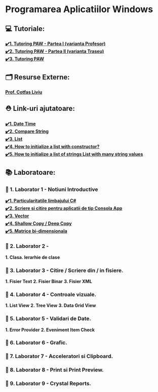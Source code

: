 # Programarea Aplicatiilor Windows
## 💻 Tutoriale:
[**✔️1. Tutoring PAW - Partea I (varianta Profesor)**](https://www.youtube.com/watch?v=r_8Rx4GGmV8&list=PLFDJb642lauV20Ax5j084OQnqsLPRRdur&index=3&t=1401s)</br>
[**✔️2. Tutoring PAW - Partea II (varianta Traseu)**](https://www.youtube.com/watch?v=HjatpPQ2r-E&list=PLFDJb642lauV20Ax5j084OQnqsLPRRdur&index=3)</br>
[**✔️3. Tutoring PAW**](https://www.youtube.com/watch?v=pd5_tJWAl7g&list=PLFDJb642lauV20Ax5j084OQnqsLPRRdur&index=6)</br>

## 🗂️ Resurse Externe:
[**Prof. Cotfas Liviu**](https://github.com/liviucotfas/ase-windows-applications-programming)</br>

## ⛑️ Link-uri ajutatoare:
[**✔️1. Date Time**](https://www.tutorialsteacher.com/csharp/csharp-datetime)</br>
[**✔️2. Compare String**](https://www.tutorialsteacher.com/articles/compare-strings-in-csharp)</br>
[**✔️3. List**](https://docs.microsoft.com/en-us/dotnet/api/system.collections.generic.list-1.addrange?view=net-5.0)</br>
[**✔️4. How to initialize a list with constructor?**](https://stackoverflow.com/questions/9088585/how-to-initialize-a-list-with-constructor)</br>
[**✔️5. How to initialize a list of strings List<string> with many string values**](https://stackoverflow.com/questions/3139118/how-to-initialize-a-list-of-strings-liststring-with-many-string-values)</br>


## 📚 Laboratoare:
### 📙 1. Laborator 1 - Notiuni Introductive 
[**✔️1. Particularitatile limbajului C#**](https://github.com/Adriana-Giol/Workspace-Programarea-Aplicatiilor-Windows/blob/main/Readme/Particularitatile%20limbajului%20C%23.md)</br>
[**✔️2. Scriere si citire pentru aplicatii de tip Consola App**](https://github.com/Adriana-Giol/Workspace-Programarea-Aplicatiilor-Windows/blob/main/Readme/Scriere%20si%20citire%20-%20ConsoleApp.md)</br>
[**✔️3. Vector**](https://github.com/Adriana-Giol/Workspace-Programarea-Aplicatiilor-Windows/blob/main/Readme/Vector.md)</br>
[**✔️4. Shallow Copy / Deep Copy**](https://github.com/Adriana-Giol/Workspace-Programarea-Aplicatiilor-Windows/blob/main/Readme/ShallowCopy.DeepCopy.md)</br>
[**✔️5. Matrice bi-dimensionala**](https://github.com/Adriana-Giol/Workspace-Programarea-Aplicatiilor-Windows/blob/main/Readme/Matrice.md)</br>

### 📕 2. Laborator 2 - 
**1. Clasa. Ierarhie de clase**

### 📕 3. Laborator 3 - Citire / Scriere din / in fisiere.
**1. Fisier Text**
**2. Fisier Binar**
**3. Fisier XML**

### 📕 4. Laborator 4 - Controale vizuale.
**1. List View**
**2. Tree View**
**3. Data Grid View**

### 📕 5. Laborator 5 - Validari de Date.
**1. Error Provider**
**2. Eveniment Item Check**

### 📕 6. Laborator 6 - Grafic.
### 📕 7. Laborator 7 - Acceleratori si Clipboard.
### 📕 8. Laborator 8 - Print si Print Preview.
### 📕 9. Laborator 9 - Crystal Reports.
